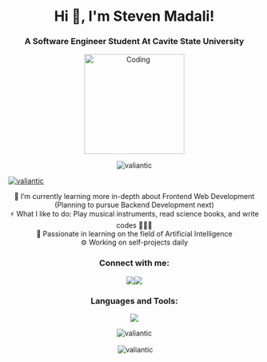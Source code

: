 <h1 align="center">Hi 👋, I'm Steven Madali!</h1>
<h3 align="center">A Software Engineer Student At Cavite State University</h3>
<div align="center">
  <img alt="Coding" width="200" src="https://media1.tenor.com/m/TlE-ceZhKacAAAAC/linkuriboh.gif">
</div>


<p align="center"> 
  <img src="https://komarev.com/ghpvc/?username=valiantic&label=Profile%20views&color=0e75b6&style=flat" alt="valiantic" /> 

</p>



<p align="left"> <a href="https://github.com/ryo-ma/github-profile-trophy"><img src="https://github-profile-trophy.vercel.app/?username=valiantic" alt="valiantic" /></a> </p>

<div align="center">
🌱 I’m currently learning more in-depth about Frontend Web Development (Planning to pursue Backend Development next)
<br>
⚡ What I like to do: Play musical instruments, read science books, and write codes 👨🏻‍💻
<br>
🤖 Passionate in learning on the field of Artificial Intelligence 
<br>
⚙️ Working on self-projects daily
</div>


<h3 align="center">Connect with me:</h3>
<div align="center">
<!--   <a href="https://www.linkedin.com/in/steven-madali" target="blank"><img align="center" src="https://raw.githubusercontent.com/rahuldkjain/github-profile-readme-generator/master/src/images/icons/Social/linked-in-alt.svg" alt="www.linkedin.com/in/steven-gabriel-madali-27201b268" height="30" width="40" /></a>
<a href="https://www.instagram.com/stevemadali/" target="blank"><img align="center" src="https://raw.githubusercontent.com/rahuldkjain/github-profile-readme-generator/master/src/images/icons/Social/instagram.svg" alt="https://www.instagram.com/stevemadali/" height="30" width="40" /></a> -->
<a href="https://www.linkedin.com/in/steven-madali/"><img src="https://img.shields.io/badge/LinkedIn-%230077B5.svg?&style=for-the-badge&logo=linkedin&logoColor=white"></a><a href="https://instagram.com/stevemadali"><img src="https://img.shields.io/badge/Instagram-%23E4405F.svg?&style=for-the-badge&logo=instagram&logoColor=white"></a>

  
</p>

</div>

<h3 align="center">Languages and Tools:</h3>
<!-- COMMENT OUT OLD SKILL ICONS
<!-- <p align="center"> <a href="https://getbootstrap.com" target="_blank" rel="noreferrer"> <img src="https://raw.githubusercontent.com/devicons/devicon/master/icons/bootstrap/bootstrap-plain-wordmark.svg" alt="bootstrap" width="40" height="40"/> </a> <a href="https://www.w3schools.com/css/" target="_blank" rel="noreferrer"> <img src="https://raw.githubusercontent.com/devicons/devicon/master/icons/css3/css3-original-wordmark.svg" alt="css3" width="40" height="40"/> </a> <a href="https://git-scm.com/" target="_blank" rel="noreferrer"> <img src="https://www.vectorlogo.zone/logos/git-scm/git-scm-icon.svg" alt="git" width="40" height="40"/> </a> <a href="https://www.w3.org/html/" target="_blank" rel="noreferrer"> <img src="https://raw.githubusercontent.com/devicons/devicon/master/icons/html5/html5-original-wordmark.svg" alt="html5" width="40" height="40"/> </a> <a href="https://www.java.com" target="_blank" rel="noreferrer"> <img src="https://raw.githubusercontent.com/devicons/devicon/master/icons/java/java-original.svg" alt="java" width="40" height="40"/> </a> <a href="https://developer.mozilla.org/en-US/docs/Web/JavaScript" target="_blank" rel="noreferrer"> <img src="https://raw.githubusercontent.com/devicons/devicon/master/icons/javascript/javascript-original.svg" alt="javascript" width="40" height="40"/> </a> <a href="https://www.mysql.com/" target="_blank" rel="noreferrer"> <img src="https://raw.githubusercontent.com/devicons/devicon/master/icons/mysql/mysql-original-wordmark.svg" alt="mysql" width="40" height="40"/> </a> <a href="https://www.photoshop.com/en" target="_blank" rel="noreferrer"> <img src="https://raw.githubusercontent.com/devicons/devicon/master/icons/photoshop/photoshop-line.svg" alt="photoshop" width="40" height="40"/> </a> <a href="https://www.php.net" target="_blank" rel="noreferrer"> <img src="https://raw.githubusercontent.com/devicons/devicon/master/icons/php/php-original.svg" alt="php" width="40" height="40"/> </a> <a href="https://www.python.org" target="_blank" rel="noreferrer"> <img src="https://raw.githubusercontent.com/devicons/devicon/master/icons/python/python-original.svg" alt="python" width="40" height="40"/> </a> </p> --> 

<p align="center">
  <a href="https://skillicons.dev">
    <img src="https://skillicons.dev/icons?i=html,css,bootstrap,git,javascript,react,tailwind,python,mysql,php,java&theme=light" />
  </a>
</p>

<p align="center"><img align="center" src="https://github-readme-streak-stats.herokuapp.com/?user=valiantic&theme=tokyonight" alt="valiantic" /></p>

<p align="center">&nbsp;<img align="center" src="https://github-readme-stats.vercel.app/api?username=valiantic&show_icons=true&locale=en" alt="valiantic" /></p> 


   <!--  MOST USED LANGUAGES
<p><img align="left" src="https://github-readme-stats.vercel.app/api/top-langs?username=valiantic&show_icons=true&locale=en&layout=compact" alt="valiantic" /></p>

GITHUB STATS
<p>&nbsp;<img align="center" src="https://github-readme-stats.vercel.app/api?username=valiantic&show_icons=true&locale=en" alt="valiantic" /></p> 
